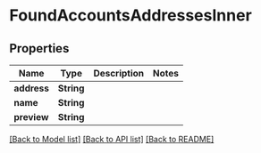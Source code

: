 # FoundAccountsAddressesInner

## Properties

Name | Type | Description | Notes
------------ | ------------- | ------------- | -------------
**address** | **String** |  | 
**name** | **String** |  | 
**preview** | **String** |  | 

[[Back to Model list]](../README.md#documentation-for-models) [[Back to API list]](../README.md#documentation-for-api-endpoints) [[Back to README]](../README.md)


